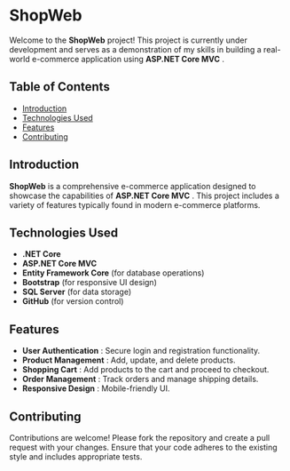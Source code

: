 # ShopWeb

Welcome to the **ShopWeb** project! This project is currently under development and serves as a demonstration of my skills in building a real-world e-commerce application using  **ASP.NET Core MVC** .

## Table of Contents

* [Introduction](#introduction)
* [Technologies Used](#technologies-used)
* [Features](#features)
* [Contributing](#contributing)

## Introduction

**ShopWeb** is a comprehensive e-commerce application designed to showcase the capabilities of  **ASP.NET Core MVC** . This project includes a variety of features typically found in modern e-commerce platforms.

## Technologies Used

* **.NET Core**
* **ASP.NET Core MVC**
* **Entity Framework Core** (for database operations)
* **Bootstrap** (for responsive UI design)
* **SQL Server** (for data storage)
* **GitHub** (for version control)

## Features

* **User Authentication** : Secure login and registration functionality.
* **Product Management** : Add, update, and delete products.
* **Shopping Cart** : Add products to the cart and proceed to checkout.
* **Order Management** : Track orders and manage shipping details.
* **Responsive Design** : Mobile-friendly UI.

## Contributing

Contributions are welcome! Please fork the repository and create a pull request with your changes. Ensure that your code adheres to the existing style and includes appropriate tests.
